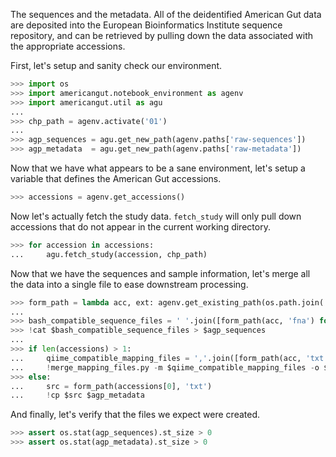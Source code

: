 The sequences and the metadata. All of the deidentified American Gut data are deposited into the European Bioinformatics Institute sequence repository, and can be retrieved by pulling down the data associated with the appropriate accessions.

First, let's setup and sanity check our environment.

```python
>>> import os
>>> import americangut.notebook_environment as agenv
>>> import americangut.util as agu
...
>>> chp_path = agenv.activate('01')
...
>>> agp_sequences = agu.get_new_path(agenv.paths['raw-sequences'])
>>> agp_metadata  = agu.get_new_path(agenv.paths['raw-metadata'])
```

Now that we have what appears to be a sane environment, let's setup a variable that defines the American Gut accessions.

```python
>>> accessions = agenv.get_accessions()
```

Now let's actually fetch the study data. `fetch_study` will only pull down accessions that do not appear in the current working directory.

```python
>>> for accession in accessions:
...     agu.fetch_study(accession, chp_path)
```

Now that we have the sequences and sample information, let's merge all the data into a single file to ease downstream processing.

```python
>>> form_path = lambda acc, ext: agenv.get_existing_path(os.path.join('1', '%s.%s' % (acc, ext)))
...
>>> bash_compatible_sequence_files = ' '.join([form_path(acc, 'fna') for acc in accessions])
>>> !cat $bash_compatible_sequence_files > $agp_sequences
...
>>> if len(accessions) > 1:
...     qiime_compatible_mapping_files = ','.join([form_path(acc, 'txt') for acc in accessions])
...     !merge_mapping_files.py -m $qiime_compatible_mapping_files -o $agp_metadata
>>> else:
...     src = form_path(accessions[0], 'txt')
...     !cp $src $agp_metadata
```

And finally, let's verify that the files we expect were created.

```python
>>> assert os.stat(agp_sequences).st_size > 0
>>> assert os.stat(agp_metadata).st_size > 0
```
